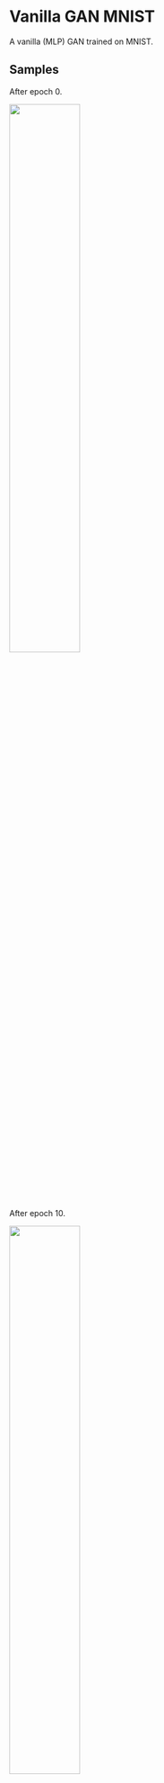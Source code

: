 # Vanilla GAN MNIST

A vanilla (MLP) GAN trained on MNIST. 

## Samples

After epoch 0.

<img src='https://github.com/oelin/vanilla-gan-mnist/blob/main/images/0.png' width=50%>

After epoch 10.

<img src='https://github.com/oelin/vanilla-gan-mnist/blob/main/images/10.png' width=50%>

After epoch 100.

<img src='https://github.com/oelin/vanilla-gan-mnist/blob/main/images/100.png' width=50%>

After epoch 200.

<img src='https://github.com/oelin/vanilla-gan-mnist/blob/main/images/200.png' width=50%>

After epoch 300.

<img src='https://github.com/oelin/vanilla-gan-mnist/blob/main/images/300.png' width=50%>
